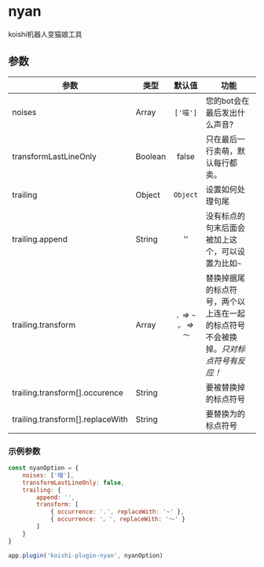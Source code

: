 # nyan
koishi机器人变猫娘工具
## 参数
|参数|类型|默认值|功能|
|--|--|:--:|--|
|noises|Array|`['喵']`|您的bot会在最后发出什么声音?|
|transformLastLineOnly|Boolean|false|只在最后一行卖萌，默认每行都卖。|
|trailing|Object|`Object`|设置如何处理句尾|
|trailing.append|String|''|没有标点的句末后面会被加上这个，可以设置为比如`~`|
|trailing.transform|Array|*`.` => `~`<br>`。` => `～`*|替换掉据尾的标点符号，两个以上连在一起的标点符号不会被换掉。*只对标点符号有反应！*|
|trailing.transform\[].occurence|String||要被替换掉的标点符号|
|trailing.transform\[].replaceWith|String||要替换为的标点符号|
### 示例参数
```javascript
const nyanOption = {
    noises: ['喵'],
    transformLastLineOnly: false,
    trailing: {
        append: '',
        transform: [
            { occurrence: '.', replaceWith: '~' },
            { occurrence: '。', replaceWith: '～' }
        ]
    }
}

app.plugin('koishi-plugin-nyan', nyanOption)
```